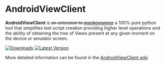 AndroidViewClient
=================
**AndroidViewClient** is ~~an extension to [monkeyrunner](http://developer.android.com/tools/help/monkeyrunner_concepts.html)~~ a 100% pure python tool that simplifies test script creation providing higher level operations and the ability of obtaining the tree of Views present at any given moment on the device or emulator screen.

[![Downloads](https://img.shields.io/pypi/dm/androidviewclient.svg)](https://pypi.python.org/pypi/androidviewclient/)
[![Latest Version](https://img.shields.io/pypi/v/androidviewclient.svg)](https://pypi.python.org/pypi/androidviewclient/)

More detailed information can be found in the [AndroidViewClient wiki](https://github.com/dtmilano/AndroidViewClient/wiki)

